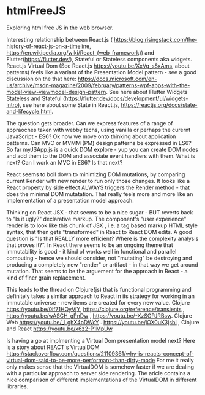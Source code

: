 # htmlFreeJS
Exploring html free JS in the web browser.

Interesting relationship between React.js ( https://blog.risingstack.com/the-history-of-react-js-on-a-timeline, https://en.wikipedia.org/wiki/React_(web_framework)) and Flutter(https://flutter.dev/), Stateful or Stateless components aka widgets. React.js Virtual Dom (See React.js https://youtu.be/XxVg_s8xAms, about patterns) feels like a variant of the Presentation Model pattern - see a good discussion on the that here: https://docs.microsoft.com/en-us/archive/msdn-magazine/2009/february/patterns-wpf-apps-with-the-model-view-viewmodel-design-pattern.   See here about Flutter Widgets Stateless and Stateful (https://flutter.dev/docs/development/ui/widgets-intro), see here about some State in React.js, https://reactjs.org/docs/state-and-lifecycle.html. 

The question gets broader. Can we express features of a range of appraoches taken with webby techs, using vanilla or perhaps the curernt JavaScript - ES6? Ok now we move onto thinking about application patterns. Can MVC or MVMM (PM) design patterns be expressed in ES6? So far myJSApp.js is a quick DOM explore - yup you can create DOM nodes and add them to the DOM and associate event handlers with them. What is next? Can I work an MVC in ES6? Is that next? 

React seems to boil down to minimizing DOM mutations, by comparing current Render with new render to run only those changes. It looks like a React property by side effect ALWAYS triggers the Render method - that does the minimal DOM mutatation. That really feels more and more like an implementation of a presentation model approach. 

Thinking on React JSX - that seems to be a nice sugar - BUT reverts back to "Is it ugly?" declarative markup. The component's "user experience" render is to look like this chunk of JSX , i.e. a tag based markup HTML style syntax, that then gets "transformed" in React to React DOM edits. A good question is "Is that REALLY more efficient? Where is the complexity analysis that proves it?". In React there seems to be an ongoing theme that immutability is good - it kind of works well in functional and parallel computing - hence we should consider, not "mutating" be destroying and producing a completely new "render" or artifact - in that way we get around mutation. That seems to be the arguement for the approach in React - a kind of finer grain replacement.

This leads to the thread on Clojure(js) that is functional programming and definitely takes a similar approach to React in its strategy for working in an immutable universe - new items are created for every new value. Clojure https://youtu.be/0if71HOyVjY, https://clojure.org/reference/transients , https://youtu.be/wASCH_gPnDw  , https://youtu.be/-XzSGPJRBsw. Clojure Web https://youtu.be/_LghX4oDWcY . https://youtu.be/jOX0uK3jsbI , Clojure and React https://youtu.be/x6z2-P1MpUw. 

 Is having a go at implmenting a Virtual Dom presentation model next? Here is a story about REACT's VirtualDOM https://stackoverflow.com/questions/21109361/why-is-reacts-concept-of-virtual-dom-said-to-be-more-performant-than-dirty-mode
 For me it really only makes sense that the VirtualDOM is somehow faster if we are dealing with a particular approach to server side rendering. The aricle contains a nice comparison of different implementations of the VirtualDOM in different libraries. 

 












